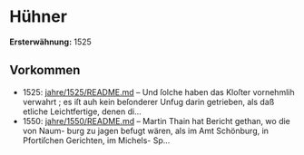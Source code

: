 # Hühner

**Ersterwähnung:** 1525

## Vorkommen
- 1525: [jahre/1525/README.md](../jahre/1525/README.md) – Und ſolche haben das Kloſter vornehmlih verwahrt ; es
iſt auh kein beſonderer Unfug darin getrieben, als daß
etliche Leichtfertige, denen di...
- 1550: [jahre/1550/README.md](../jahre/1550/README.md) – Martin Thain hat Bericht gethan, wo die von Naum-
burg zu jagen befugt wären, als im Amt Schönburg, in
Pfortiſchen Gerichten, im Michels- Sp...
